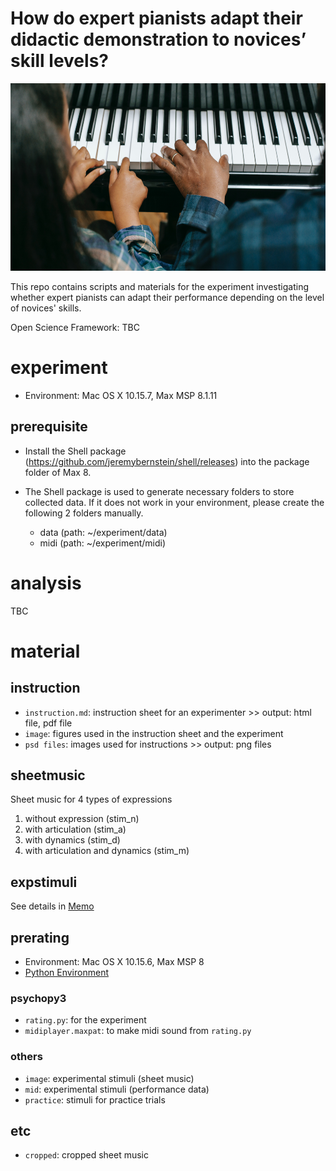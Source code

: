 # How do expert pianists adapt their didactic demonstration to novices’ skill levels?
<p align="center">
  <img height="300" src="music_adaptation.jpg">
</p>

This repo contains scripts and materials for the experiment investigating whether expert pianists can adapt their performance depending on the level of novices' skills.

Open Science Framework: TBC

# experiment
- Environment: Mac OS X 10.15.7, Max MSP 8.1.11

## prerequisite
- Install the Shell package (https://github.com/jeremybernstein/shell/releases) into the package folder of Max 8.

- The Shell package is used to generate necessary folders to store collected data. If it does not work in your environment, please create the following 2 folders manually.
    + data (path: ~/experiment/data)
    + midi (path: ~/experiment/midi)

# analysis
TBC

# material
## instruction
- `instruction.md`: instruction sheet for an experimenter >> output: html file, pdf file
- `image`: figures used in the instruction sheet and the experiment
- `psd files`: images used for instructions >> output: png files

## sheetmusic
Sheet music for 4 types of expressions
1. without expression (stim_n)
2. with articulation (stim_a)
3. with dynamics (stim_d)
4. with articulation and dynamics (stim_m)

## expstimuli
See details in [Memo](https://github.com/atsukotominaga/adaptation-v1.0/tree/master/material/expstimuli)

## prerating
- Environment: Mac OS X 10.15.6, Max MSP 8
- [Python Environment](https://gist.github.com/atsukotominaga/3414c38eb5add5110d39c4f74723743c)

### psychopy3
- `rating.py`: for the experiment
- `midiplayer.maxpat`: to make midi sound from `rating.py`

### others
- `image`: experimental stimuli (sheet music)
- `mid`: experimental stimuli (performance data)
- `practice`: stimuli for practice trials

## etc
- `cropped`: cropped sheet music